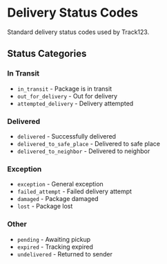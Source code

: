# Delivery Status Codes

Standard delivery status codes used by Track123.

## Status Categories

### In Transit
- `in_transit` - Package is in transit
- `out_for_delivery` - Out for delivery
- `attempted_delivery` - Delivery attempted

### Delivered
- `delivered` - Successfully delivered
- `delivered_to_safe_place` - Delivered to safe place
- `delivered_to_neighbor` - Delivered to neighbor

### Exception
- `exception` - General exception
- `failed_attempt` - Failed delivery attempt
- `damaged` - Package damaged
- `lost` - Package lost

### Other
- `pending` - Awaiting pickup
- `expired` - Tracking expired
- `undelivered` - Returned to sender